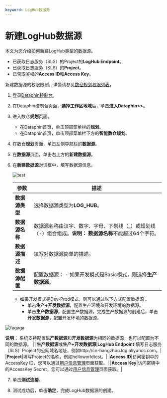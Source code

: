 ```yaml
---
keyword: LogHub数据源
---
```


# 新建LogHub数据源

本文为您介绍如何新建LogHub类型的数据源。

-   已获取日志服务（SLS）的Project的**LogHub Endpoint**。
-   已获取日志服务（SLS）的**Project**。
-   已获取鉴权的**Access ID**和**Access Key**。

新建数据源的权限限制，详情请参见[数仓规划权限列表](/cn.zh-CN/权限管理/数仓规划权限列表.md)。

1.  登录[Dataphin控制台](https://dataphin.console.aliyun.com/workingArea)。

2.  在Dataphin控制台页面，**选择工作区地域**后，单击**进入Dataphin\>\>**。

3.  进入数仓**规划**页面。

    -   在Dataphin首页，单击顶部菜单栏的**规划**。
    -   在Dataphin首页，单击顶部菜单栏下方的**智能数仓规划**。
4.  在数仓**规划**页面，单击左侧导航栏的**数据源**。

5.  在**数据源**页面，单击右上方的**新建数据源**。

6.  在**新建数据源**对话框中，填写数据源信息。

    ![test](https://static-aliyun-doc.oss-accelerate.aliyuncs.com/assets/img/zh-CN/6855209951/p132206.png)

    |参数|描述|
    |--|--|
    |**数据源类型**|选择数据源类型为**LOG\_HUB**。|
    |**数据源名称**|数据源名称由汉字、数字、字母、下划线（\_）或短划线（-）组合组成。**说明：** **数据源名称**不能超过64个字符。 |
    |**数据源描述**|填写对数据源简单的描述。|
    |**数据源配置**|配置数据源：     -   如果开发模式是Basic模式，则选择**生产数据源**。
    -   如果开发模式是Dev-Prod模式，则可以通过以下方式配置数据源：
        -   单击**生产+开发数据源**，配置生产环境和开发环境的数据源。
        -   单击**生产数据源**，配置生产数据源。完成生产数据源的创建后，单击**开发数据源**，配置开发环境的数据源。

![fagaga](https://static-aliyun-doc.oss-accelerate.aliyuncs.com/assets/img/zh-CN/6278209951/p93912.png)

**说明：** 系统支持配置**生产数据源**和**开发数据源**为相同的数据源，也可以配置为不同的数据源。 |
    |**生产数据源**或**生产+开发数据源**|**LogHub Endpoint**|填写日志服务（SLS）Project的公网域名地址，例如http://cn-hangzhou.log.aliyuncs.com。|
    |**Project**|填写Project的名称，例如helloworldtest。|
    |**Access ID**|访问密钥中的AccessKey ID，您可以通过[用户信息管理](https://usercenter.console.aliyun.com/)页面获取。|
    |**Access Key**|访问密钥中的AccessKey Secret，您可以通过[用户信息管理](https://usercenter.console.aliyun.com/)页面获取。|

7.  单击**测试连接**。

8.  测试成功后，单击**确定**，完成LogHub数据源的创建。


